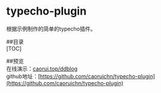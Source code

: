 # typecho-plugin
根据示例制作的简单的typecho插件。

##目录  
[TOC]

##预览  
在线演示：[caorui.top/ddblog](caorui.top/ddblog)  
github地址：[https://github.com/caoruichn/typecho-plugin](https://github.com/caoruichn/typecho-plugin)

